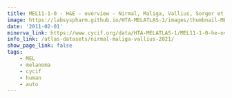 ```yaml
---
title: MEL11-1-0 - H&E - overview - Nirmal, Maliga, Vallius, Sorger et al., 2021
image: https://labsyspharm.github.io/HTA-MELATLAS-1/images/thumbnail-MEL11-1-0-he-overview.jpg
date: '2011-02-01'
minerva_link: https://www.cycif.org/data/HTA-MELATLAS-1/MEL11-1-0-he-overview
info_link: /atlas-datasets/nirmal-maliga-vallius-2021/
show_page_link: false
tags:
    - MEL
    - melanoma
    - cycif
    - human
    - auto
---
```

